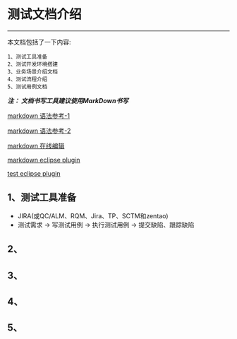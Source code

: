 # 测试文档介绍
---
本文档包括了一下内容:

    1、测试工具准备
    2、测试开发环境搭建
    3、业务场景介绍文档
    4、测试流程介绍
    5、测试用例文档

***注： 文档书写工具建议使用MarkDown书写***

[markdown 语法参考-1](http://five.squarespace.com/display/ShowHelp?section=Markdown)

[markdown 语法参考-2](http://wowubuntu.com/markdown/)

[markdown 在线编辑]()

[markdown eclipse plugin](http://marketplace.eclipse.org/content/github-flavored-markdown-viewer-plugin-eclipse)

[test eclipse plugin]()

## 1、测试工具准备

* JIRA(或QC/ALM、RQM、Jira、TP、SCTM和zentao)
* 测试需求 -> 写测试用例 -> 执行测试用例 -> 提交缺陷、跟踪缺陷

## 2、

## 3、

## 4、

## 5、